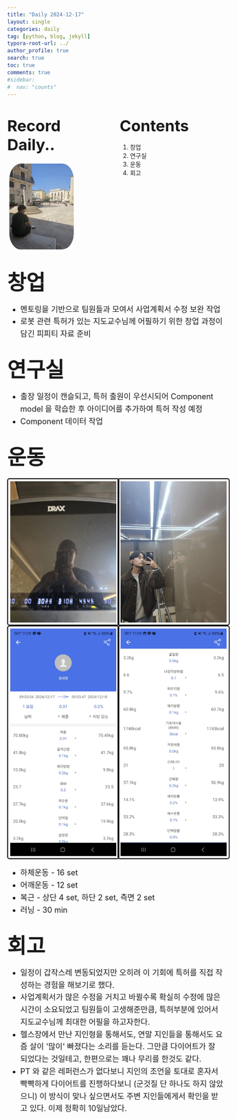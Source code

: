 ```yaml
---
title: "Daily 2024-12-17"
layout: single
categories: daily
tag: [python, blog, jekyll]
typora-root-url: ../
author_profile: true
search: true
toc: true
comments: true
#sidebar:
#  nav: "counts"
---
```


<style>
@media (max-width: 768px) {
  /* Flex 컨테이너의 이미지가 부모 크기에 맞게 조정 */
  div[style*="display: flex;"] img {
    width: 100%;
    height: auto;
  }

  /* Flex 컨테이너의 영상이 부모 크기에 맞게 조정 */
  div[style*="display: flex;"] video {
    width: 100%;
    height: auto;
  }

  /* Grid 이미지는 이미 반응형으로 설정되어 있으므로 추가 수정 불필요 */
  img[style*="width: 415px;"] {
    width: 100%;
    height: auto;
  }

  /* 영상도 화면 크기에 맞게 조정 */
  video {
    max-width: 100%;
    height: auto;
    display: block; /* 중앙 정렬 문제 방지 */
  }
}
</style>

<div style="display: flex; justify-content: space-between; align-items: flex-start;">

  <div style="width: 48%;">
    <h2><span style="font-size: 36px; font-weight: bold;">Record Daily..</span></h2>
    <img src="/images/2023-09-26-first/연구일지1/고민중.jpg" alt="CANVAS" style="border-radius: 20%; width: 150px; padding: 5px;">
  </div>

  <div style="width: 48%;">
    <h2><span style="font-size: 36px; font-weight: bold;">Contents</span></h2>
    <ol>
      <li>창업</li>
      <li>연구실</li>
      <li>운동</li>
      <li>회고</li>
    </ol>
  </div>

</div>

## <span style='font-size: 48px; font-weight: bold;'>창업</span>

<div style="font-size: 18px; line-height: 1.6;">
  <ul>
    <li>멘토링을 기반으로 팀원들과 모여서 사업계획서 수정 보완 작업</li>
    <li>로봇 관련 특허가 있는 지도교수님께 어필하기 위한 창업 과정이 담긴 피피티 자료 준비</li>
  </ul>
</div>

## <span style='font-size: 48px; font-weight: bold;'>연구실</span>

<div style="font-size: 18px; line-height: 1.6;">
  <ul>
    <li>출장 일정이 캔슬되고, 특허 출원이 우선시되어 Component model 을 학습한 후 아이디어를 추가하여 특허 작성 예정</li>
    <li>Component 데이터 작업</li>
  </ul>
</div>

## <span style='font-size: 48px; font-weight: bold;'>운동</span>

<div style="display: grid; grid-template-columns: repeat(2, 1fr); gap: 10px;">
  <img src="/images/1217러닝.jpg" alt="운동" style="border: 2px solid #000; border-radius: 5px; padding: 5px; width: 100%; height: auto;">
  <img src="/images/1217다이어트체크.jpg" alt="운동" style="border: 2px solid #000; border-radius: 5px; padding: 5px; width: 100%; height: auto;">
</div>

<div style="display: grid; grid-template-columns: repeat(2, 1fr); gap: 10px;">
  <img src="/images/1217인바디1.jpg" alt="운동" style="border: 2px solid #000; border-radius: 5px; padding: 5px; width: 100%; height: auto;">
  <img src="/images/1217인바디2.jpg" alt="운동" style="border: 2px solid #000; border-radius: 5px; padding: 5px; width: 100%; height: auto;">
</div>

<div style="font-size: 18px; line-height: 1.6;">
  <ul>
    <li>하체운동 - 16 set</li>
    <li>어깨운동 - 12 set</li>
    <li>복근 - 상단 4 set, 하단 2 set, 측면 2 set</li>
    <li>러닝 - 30 min</li>
  </ul>
</div>

## <span style="font-size: 48px; font-weight: bold;">회고</span>

<div style="font-size: 18px; line-height: 1.6;">

  <ul>
    <li>일정이 갑작스레 변동되었지만 오히려 이 기회에 특허를 직접 작성하는 경험을 해보기로 했다.</li>
    <li>사업계획서가 많은 수정을 거치고 바뀔수록 확실히 수정에 많은 시간이 소요되었고 팀원들이 고생해준만큼, 특허부분에 있어서 지도교수님께 최대한 어필을 하고자한다.</li>
    <li>헬스장에서 만난 지인형을 통해서도, 연말 지인들을 통해서도 요즘 살이 '많이' 빠졌다는 소리를 듣는다. 그만큼 다이어트가 잘 되었다는 것일테고, 한편으로는 꽤나 무리를 한것도 같다.</li>
    <li>PT 와 같은 레퍼런스가 없다보니 지인의 조언을 토대로 혼자서 빡빡하게 다이어트를 진행하다보니 (군것질 단 하나도 하지 않았으니) 이 방식이 맞나 싶으면서도 주변 지인들에게서 확인을 받고 있다. 이제 정확히 10일남았다.</li>
  </ul>

</div>